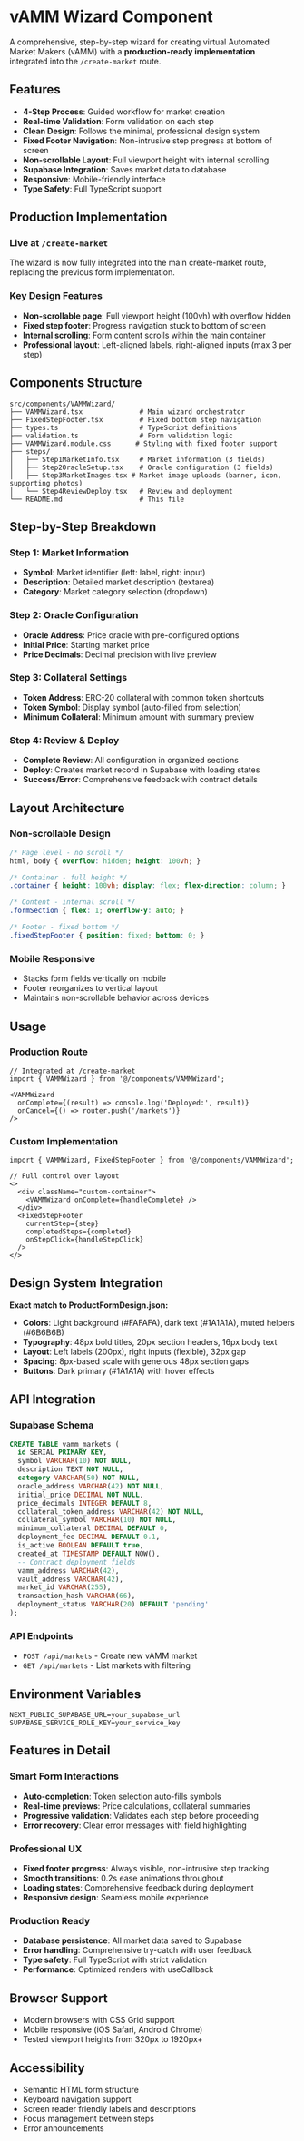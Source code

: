 # vAMM Wizard Component

A comprehensive, step-by-step wizard for creating virtual Automated Market Makers (vAMM) with a **production-ready implementation** integrated into the `/create-market` route.

## Features

- **4-Step Process**: Guided workflow for market creation
- **Real-time Validation**: Form validation on each step  
- **Clean Design**: Follows the minimal, professional design system
- **Fixed Footer Navigation**: Non-intrusive step progress at bottom of screen
- **Non-scrollable Layout**: Full viewport height with internal scrolling
- **Supabase Integration**: Saves market data to database
- **Responsive**: Mobile-friendly interface
- **Type Safety**: Full TypeScript support

## Production Implementation

### **Live at `/create-market`**
The wizard is now fully integrated into the main create-market route, replacing the previous form implementation.

### **Key Design Features**
- **Non-scrollable page**: Full viewport height (100vh) with overflow hidden
- **Fixed step footer**: Progress navigation stuck to bottom of screen
- **Internal scrolling**: Form content scrolls within the main container
- **Professional layout**: Left-aligned labels, right-aligned inputs (max 3 per step)

## Components Structure

```
src/components/VAMMWizard/
├── VAMMWizard.tsx              # Main wizard orchestrator  
├── FixedStepFooter.tsx         # Fixed bottom step navigation
├── types.ts                    # TypeScript definitions
├── validation.ts               # Form validation logic
├── VAMMWizard.module.css      # Styling with fixed footer support
├── steps/
│   ├── Step1MarketInfo.tsx     # Market information (3 fields)
│   ├── Step2OracleSetup.tsx    # Oracle configuration (3 fields)
│   ├── Step3MarketImages.tsx # Market image uploads (banner, icon, supporting photos)
│   └── Step4ReviewDeploy.tsx   # Review and deployment
└── README.md                   # This file
```

## Step-by-Step Breakdown

### Step 1: Market Information
- **Symbol**: Market identifier (left: label, right: input)
- **Description**: Detailed market description (textarea)
- **Category**: Market category selection (dropdown)

### Step 2: Oracle Configuration  
- **Oracle Address**: Price oracle with pre-configured options
- **Initial Price**: Starting market price
- **Price Decimals**: Decimal precision with live preview

### Step 3: Collateral Settings
- **Token Address**: ERC-20 collateral with common token shortcuts
- **Token Symbol**: Display symbol (auto-filled from selection)
- **Minimum Collateral**: Minimum amount with summary preview

### Step 4: Review & Deploy
- **Complete Review**: All configuration in organized sections
- **Deploy**: Creates market record in Supabase with loading states
- **Success/Error**: Comprehensive feedback with contract details

## Layout Architecture

### **Non-scrollable Design**
```css
/* Page level - no scroll */
html, body { overflow: hidden; height: 100vh; }

/* Container - full height */
.container { height: 100vh; display: flex; flex-direction: column; }

/* Content - internal scroll */
.formSection { flex: 1; overflow-y: auto; }

/* Footer - fixed bottom */
.fixedStepFooter { position: fixed; bottom: 0; }
```

### **Mobile Responsive**
- Stacks form fields vertically on mobile
- Footer reorganizes to vertical layout
- Maintains non-scrollable behavior across devices

## Usage

### Production Route
```tsx
// Integrated at /create-market
import { VAMMWizard } from '@/components/VAMMWizard';

<VAMMWizard 
  onComplete={(result) => console.log('Deployed:', result)}
  onCancel={() => router.push('/markets')}
/>
```

### Custom Implementation
```tsx
import { VAMMWizard, FixedStepFooter } from '@/components/VAMMWizard';

// Full control over layout
<>
  <div className="custom-container">
    <VAMMWizard onComplete={handleComplete} />
  </div>
  <FixedStepFooter 
    currentStep={step} 
    completedSteps={completed}
    onStepClick={handleStepClick}
  />
</>
```

## Design System Integration

**Exact match to ProductFormDesign.json:**
- **Colors**: Light background (#FAFAFA), dark text (#1A1A1A), muted helpers (#6B6B6B)
- **Typography**: 48px bold titles, 20px section headers, 16px body text  
- **Layout**: Left labels (200px), right inputs (flexible), 32px gap
- **Spacing**: 8px-based scale with generous 48px section gaps
- **Buttons**: Dark primary (#1A1A1A) with hover effects

## API Integration

### Supabase Schema
```sql
CREATE TABLE vamm_markets (
  id SERIAL PRIMARY KEY,
  symbol VARCHAR(10) NOT NULL,
  description TEXT NOT NULL,
  category VARCHAR(50) NOT NULL,
  oracle_address VARCHAR(42) NOT NULL,
  initial_price DECIMAL NOT NULL,
  price_decimals INTEGER DEFAULT 8,
  collateral_token_address VARCHAR(42) NOT NULL,
  collateral_symbol VARCHAR(10) NOT NULL,
  minimum_collateral DECIMAL DEFAULT 0,
  deployment_fee DECIMAL DEFAULT 0.1,
  is_active BOOLEAN DEFAULT true,
  created_at TIMESTAMP DEFAULT NOW(),
  -- Contract deployment fields
  vamm_address VARCHAR(42),
  vault_address VARCHAR(42), 
  market_id VARCHAR(255),
  transaction_hash VARCHAR(66),
  deployment_status VARCHAR(20) DEFAULT 'pending'
);
```

### API Endpoints
- `POST /api/markets` - Create new vAMM market
- `GET /api/markets` - List markets with filtering

## Environment Variables
```
NEXT_PUBLIC_SUPABASE_URL=your_supabase_url
SUPABASE_SERVICE_ROLE_KEY=your_service_key
```

## Features in Detail

### **Smart Form Interactions**
- **Auto-completion**: Token selection auto-fills symbols
- **Real-time previews**: Price calculations, collateral summaries
- **Progressive validation**: Validates each step before proceeding
- **Error recovery**: Clear error messages with field highlighting

### **Professional UX**
- **Fixed footer progress**: Always visible, non-intrusive step tracking
- **Smooth transitions**: 0.2s ease animations throughout
- **Loading states**: Comprehensive feedback during deployment
- **Responsive design**: Seamless mobile experience

### **Production Ready**
- **Database persistence**: All market data saved to Supabase
- **Error handling**: Comprehensive try-catch with user feedback
- **Type safety**: Full TypeScript with strict validation
- **Performance**: Optimized renders with useCallback

## Browser Support
- Modern browsers with CSS Grid support
- Mobile responsive (iOS Safari, Android Chrome)
- Tested viewport heights from 320px to 1920px+

## Accessibility
- Semantic HTML form structure
- Keyboard navigation support
- Screen reader friendly labels and descriptions
- Focus management between steps
- Error announcements 